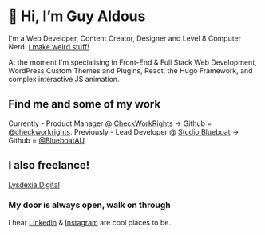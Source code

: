 # 👋 Hi, I’m Guy Aldous

I'm a Web Developer, Content Creator, Designer and Level 8 Computer Nerd. [I make weird stuff!](https://www.guyaldous.com/)

At the moment I'm specialising in Front-End & Full Stack Web Development, WordPress Custom Themes and Plugins, React, the Hugo Framework, and complex interactive JS animation.

## Find me and some of my work 
Currently - Product Manager @ [CheckWorkRights](https://checkworkrights.com.au) -> Github = [@checkworkrights](https://github.com/checkworkrights).
Previously - Lead Developer @ [Studio Blueboat](https://blueboat.com.au/services/digital/) -> Github = [@BlueboatAU](https://github.com/BlueboatAU).

## I also freelance!
[Lysdexia.Digital](https://lysdexia.digital)

### My door is always open, walk on through
I hear [Linkedin](https://www.linkedin.com/in/guy-aldous-691612146/) & [Instagram](https://www.instagram.com/guyaldous/) are cool places to be.
